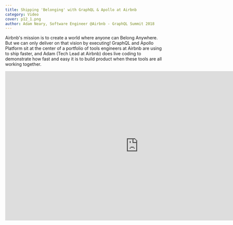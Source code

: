 ```yaml
---
title: Shipping 'Belonging' with GraphQL & Apollo at Airbnb
category: Video
cover: p12_1.png
author: Adam Neary, Software Engineer @Airbnb - GraphQL Summit 2018
---
```


Airbnb's mission is to create a world where anyone can Belong Anywhere. But we can only deliver on that vision by executing! GraphQL and Apollo Platform sit at the center of a portfolio of tools engineers at Airbnb are using to ship faster, and Adam (Tech Lead at Airbnb) does live coding to demonstrate how fast and easy it is to build product when these tools are all working together.

<iframe width="853" height="480" src="https://www.youtube.com/embed/JsvElHDuqoA" frameborder="0" allow="accelerometer; autoplay; encrypted-media; gyroscope; picture-in-picture" allowfullscreen></iframe>
